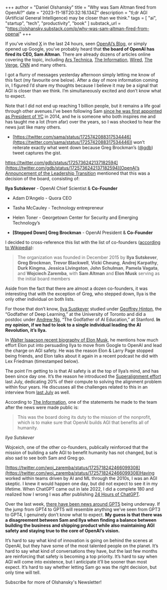 +++
author = "Daniel Olshansky"
title = "Why was Sam Altman fired from OpenAI?"
date = "2023-11-18T20:32:16.134Z"
description = "tl;dr AGI (Artificial General Intelligence) may be closer than we think."
tags = [
    "ai", "startup", "tech", "productivity", "book"
]
substack_url = "https://olshansky.substack.com/p/why-was-sam-altman-fired-from-openai"
+++

If you’ve visited [X](https://twitter.com/search?q=openai) in the last 24 hours, seen [OpenAI’s Blog](https://openai.com/blog/openai-announces-leadership-transition), or simply opened up Google, you’ve probably heard that **the board of OpenAI has fired its CEO, Sam Altman**. There are already dozens of articles online covering the topic, including [Ars Technica](https://arstechnica.com/information-technology/2023/11/report-sutskever-led-board-coup-at-openai-that-ousted-altman-over-ai-safety-concerns/), [The Information](https://www.theinformation.com/articles/before-openai-ousted-altman-employees-disagreed-over-ai-safety), [Wired](https://www.wired.com/story/openai-sam-altman-ousted-what-happened/), [The Verge](https://www.theverge.com/23966325/openai-sam-altman-fired-turmoil-chatgpt), [CNN](https://www.cnn.com/2023/11/17/tech/sam-altman-departs-open-ai/index.html) and many others.

I got a flurry of messages yesterday afternoon simply letting me know of this fact (my favourite one below). After a day of more information coming in, I figured I’d share my thoughts because I believe it may be a signal that AGI is closer than we think. I’m simultaneously excited and don’t know what to expect.

Note that I did not end up reaching 1 billion people, but it remains a life goal through other avenues.I’ve been following Sam [since he was first appointed as President of YC](https://www.ycombinator.com/blog/sam-altman-for-president/) in 2014, and he is someone who both inspires me and has taught me a lot (from afar) over the years, so I was shocked to hear the news just like many others.

- [https://twitter.com/sama/status/1725742088317534446](https://twitter.com/sama/status/1725742088317534446)I won’t reiterate exactly what went down because Greg Brockman’s ([@gdb](https://twitter.com/gdb)) tweet captures the gist.

[https://twitter.com/gdb/status/1725736242137182594](https://twitter.com/gdb/status/1725736242137182594)[OpenAI’s Announcement of the Leadership Transition](https://openai.com/blog/openai-announces-leadership-transition) mentioned that this was a decision of the board, consisting of:

**Ilya Sutskever** - OpenAI Chief Scientist & **Co-Founder**

- Adam D’Angelo - Quora CEO 

- Tasha McCauley - Technology entrepreneur 

- Helen Toner - Georgetown Center for Security and Emerging Technology’s 

- **[Stepped Down] Greg Brockman** - OpenAI President & **Co-Founder**

I decided to cross-reference this list with the list of co-founders ([according to Wikipedia](https://en.wikipedia.org/wiki/OpenAI)):

> The organization was founded in December 2015 by **Ilya Sutskever**, **Greg Brockman**, **Trevor Blackwell**, **Vicki Cheung**, **Andrej Karpathy**, **Durk Kingma**, **Jessica Livingston**, **John Schulman**, **Pamela Vagata**, and **Wojciech Zaremba**, with **Sam Altman** and **Elon Musk** serving as the initial board members

Aside from the fact that there are almost a dozen co-founders, it was interesting that with the exception of Greg, who stepped down, Ilya is the only other individual on both lists.

For those that don’t know, [Ilya Sustkever](https://www.cs.toronto.edu/~ilya/) studied under [Geoffrey Hinton](https://en.wikipedia.org/wiki/Geoffrey_Hinton), the “Godfather of Deep Learning,” at the University of Toronto and did a postdoc under [Andrew Ng](https://en.wikipedia.org/wiki/Andrew_Ng), “The Godfather of AI Education,” at Stanford. **In my opinion, if we had to look to a single individual leading the AI Revolution, it’s Ilya.**

In [Walter Isaacson recent biography of Elon Musk](https://www.goodreads.com/en/book/show/122765395), he mentions how much effort Elon put into persuading Ilya to move from Google to OpenAI and lead the charge on AGI safety. He was the reason Elon & Larry Page stopped being friends, and Elon talks about it again in a recent podcast he did with Lex Friedman (timestamped below).

The point I’m getting to is that AI safety is at the top of Ilya’s mind, and has been since day one. It’s the reason he introduced the [Superalignment effort](https://openai.com/blog/introducing-superalignment) last July, dedicating 20% of their compute to solving the alignment problem within four years. He discusses all the challenges related to this in an interview from [last July](https://www.lesswrong.com/posts/TpKktHS8GszgmMw4B/ilya-sutskever-s-thoughts-on-ai-safety-july-2023-a) as well.

According to [The Information](https://www.theinformation.com/articles/before-openai-ousted-altman-employees-disagreed-over-ai-safety), one of the statements he made to the team after the news were made public is:

> This was the board doing its duty to the mission of the nonprofit, which is to make sure that OpenAI builds AGI that benefits all of humanity.

*Ilya Sutskever*

Wojceich, one of the other co-founders, publically reinforced that the mission of building a safe AGI to benefit humanity has not changed, but is also sad to see both Sam and Greg go.

[https://twitter.com/woj_zaremba/status/1725718242466099308](https://twitter.com/woj_zaremba/status/1725718242466099308)Having worked within teams driven by AI and ML through the 2010s, I was an AGI skeptic. I knew it would happen one day, but did not expect to see it in my lifetime. When ChatGPT came out in late 2022, I did a complete 180 and realized how I wrong I was after publishing [24 Hours of ChatGPT](https://olshansky.substack.com/p/24-hours-of-chatgpt).

Over the last week, [there have been news around GPT5](https://interestingengineering.com/culture/openai-working-on-gpt-5-ceo-altman) being underway. If the jump from GPT4 to GPT5 will resemble anything we’ve seen from GPT3 to GPT4, I genuinely don’t know what to expect. **My guess is that there was a disagreement between Sam and Ilya when finding a balance between building the business and shipping product while also maintaining AGI safety and staying true to the core of OpenAI’s vision.**

It’s hard to say what kind of innovation is going on behind the scenes at OpenAI, but they have some of the most talented people on the planet. It’s hard to say what kind of conversations they have, but the last few months are reinforcing that safety is becoming a top priority. It’s hard to say when AGI will come into existence, but I anticipate it’ll be sooner than most expect. It’s hard to say whether letting Sam go was the right decision, but only time will tell.

Subscribe for more of Olshansky's Newsletter!